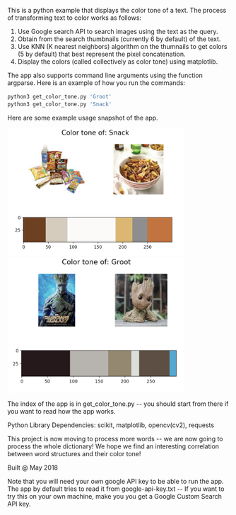 This is a python example that displays the color tone of a text. The process of transforming text to color works as follows:

1. Use Google search API to search images using the text as the query.
2. Obtain from the search thumbnails (currently 6 by default) of the text.
3. Use KNN (K nearest neighbors) algorithm on the thumnails to get colors (5 by default) that best represent the pixel concatenation.
4. Display the colors (called collectively as color tone) using matplotlib.

The app also supports command line arguments using the function argparse. Here is an example of how you run the commands:

```bash
python3 get_color_tone.py 'Groot'
python3 get_color_tone.py 'Snack'
```

Here are some example usage snapshot of the app.

<img src="screenshot1.png" width="400"/> <img src="screenshot2.png" width="400"/>

The index of the app is in get_color_tone.py -- you should start from there if you want to read how the app works.

Python Library Dependencies: scikit, matplotlib, opencv(cv2), requests

This project is now moving to process more words -- we are now going to process the whole dictionary! We hope we find an interesting correlation between word structures and their color tone!

Built @ May 2018

Note that you will need your own google API key to be able to run the app. The app by default tries to read it from google-api-key.txt -- If you want to try this on your own machine, make you you get a Google Custom Search API key.